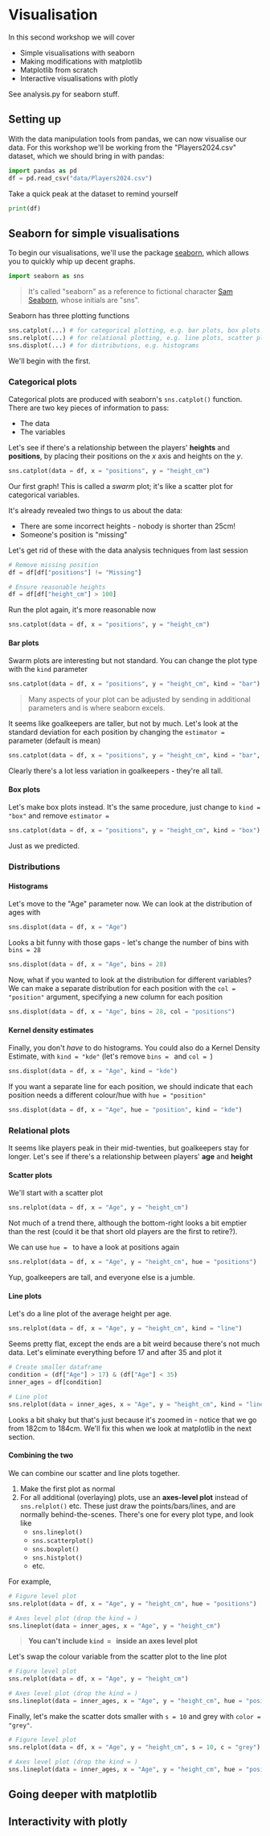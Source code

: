 # Visualisation

In this second workshop we will cover

- Simple visualisations with seaborn
- Making modifications with matplotlib
- Matplotlib from scratch
- Interactive visualisations with plotly

See analysis.py for seaborn stuff.


## Setting up
With the data manipulation tools from pandas, we can now visualise our data. For this workshop we'll be working from the "Players2024.csv" dataset, which we should bring in with pandas:

```python
import pandas as pd
df = pd.read_csv("data/Players2024.csv")
```

Take a quick peak at the dataset to remind yourself
```python
print(df)
```

## Seaborn for simple visualisations
To begin our visualisations, we'll use the package [seaborn]((https://seaborn.pydata.org/index.html)), which allows you to quickly whip up decent graphs. 

```python
import seaborn as sns
```

> It's called "seaborn" as a reference to fictional character [Sam Seaborn](https://en.wikipedia.org/wiki/Sam_Seaborn), whose initials are "sns".

Seaborn has three plotting functions
```python
sns.catplot(...) # for categorical plotting, e.g. bar plots, box plots etc.
sns.relplot(...) # for relational plotting, e.g. line plots, scatter plots
sns.displot(...) # for distributions, e.g. histograms
```
We'll begin with the first.

### Categorical plots
Categorical plots are produced with seaborn's `sns.catplot()` function. There are two key pieces of information to pass:

* The data
* The variables

Let's see if there's a relationship between the players' **heights** and **positions**, by placing their positions on the $x$ axis and heights on the $y$. 


```python
sns.catplot(data = df, x = "positions", y = "height_cm")
```
Our first graph! This is called a *swarm* plot; it's like a scatter plot for categorical variables.

It's already revealed two things to us about the data:

* There are some incorrect heights - nobody is shorter than 25cm!
* Someone's position is "missing"

Let's get rid of these with the data analysis techniques from last session

```python
# Remove missing position
df = df[df["positions"] != "Missing"]

# Ensure reasonable heights
df = df[df["height_cm"] > 100]
```

Run the plot again, it's more reasonable now
```python
sns.catplot(data = df, x = "positions", y = "height_cm")
```

#### Bar plots

Swarm plots are interesting but not standard. You can change the plot type with the `kind` parameter

```python
sns.catplot(data = df, x = "positions", y = "height_cm", kind = "bar")
```

> Many aspects of your plot can be adjusted by sending in additional parameters and is where seaborn excels.

It seems like goalkeepers are taller, but not by much. Let's look at the standard deviation for each position by changing the `estimator = ` parameter (default is mean)

```python
sns.catplot(data = df, x = "positions", y = "height_cm", kind = "bar", estimator = "std")
```

Clearly there's a lot less variation in goalkeepers - they're all tall.

#### Box plots

Let's make box plots instead. It's the same procedure, just change to `kind = "box"` and remove `estimator = `

```python
sns.catplot(data = df, x = "positions", y = "height_cm", kind = "box")
```

Just as we predicted.

### Distributions

#### Histograms
Let's move to the "Age" parameter now. We can look at the distribution of ages with

```python
sns.displot(data = df, x = "Age")
```

Looks a bit funny with those gaps - let's change the number of bins with `bins = 28`

```python
sns.displot(data = df, x = "Age", bins = 28)
```

Now, what if you wanted to look at the distribution for different variables? We can make a separate distribution for each position with the `col = "position"` argument, specifying a new column for each position

```python
sns.displot(data = df, x = "Age", bins = 28, col = "positions")
```

#### Kernel density estimates
Finally, you don't *have* to do histograms. You could also do a Kernel Density Estimate, with `kind = "kde"` (let's remove `bins = ` and `col = `)

```python
sns.displot(data = df, x = "Age", kind = "kde")
```

If you want a separate line for each position, we should indicate that each position needs a different colour/hue with `hue = "position"`
```python
sns.displot(data = df, x = "Age", hue = "position", kind = "kde")
```

### Relational plots

It seems like players peak in their mid-twenties, but goalkeepers stay for longer. Let's see if there's a relationship between players' **age** and **height**

#### Scatter plots

We'll start with a scatter plot

```python
sns.relplot(data = df, x = "Age", y = "height_cm")
```

Not much of a trend there, although the bottom-right looks a bit emptier than the rest (could it be that short old players are the first to retire?).

We can use `hue = ` to have a look at positions again

```python
sns.relplot(data = df, x = "Age", y = "height_cm", hue = "positions")
```

Yup, goalkeepers are tall, and everyone else is a jumble.

#### Line plots

Let's do a line plot of the average height per age.

```python
sns.relplot(data = df, x = "Age", y = "height_cm", kind = "line")
```

Seems pretty flat, except the ends are a bit weird because there's not much data. Let's eliminate everything before 17 and after 35 and plot it

```python
# Create smaller dataframe
condition = (df["Age"] > 17) & (df["Age"] < 35)
inner_ages = df[condition]

# Line plot
sns.relplot(data = inner_ages, x = "Age", y = "height_cm", kind = "line")
```

Looks a bit shaky but that's just because it's zoomed in - notice that we go from 182cm to 184cm. We'll fix this when we look at matplotlib in the next section.

#### Combining the two

We can combine our scatter and line plots together.

1. Make the first plot as normal
2. For all additional (overlaying) plots, use an **axes-level plot** instead of `sns.relplot()` etc. These just draw the points/bars/lines, and are normally behind-the-scenes. There's one for every plot type, and look like
    * `sns.lineplot()`
    * `sns.scatterplot()`
    * `sns.boxplot()`
    * `sns.histplot()`
    * etc.

For example,
```python
# Figure level plot
sns.relplot(data = df, x = "Age", y = "height_cm", hue = "positions")

# Axes level plot (drop the kind = )
sns.lineplot(data = inner_ages, x = "Age", y = "height_cm")
```
> **You can't include `kind = ` inside an axes level plot**

Let's swap the colour variable from the scatter plot to the line plot
```python
# Figure level plot
sns.relplot(data = df, x = "Age", y = "height_cm")

# Axes level plot (drop the kind = )
sns.lineplot(data = inner_ages, x = "Age", y = "height_cm", hue = "positions")
```

Finally, let's make the scatter dots smaller with `s = 10` and grey with `color = "grey"`.
```python
# Figure level plot
sns.relplot(data = df, x = "Age", y = "height_cm", s = 10, c = "grey")

# Axes level plot (drop the kind = )
sns.lineplot(data = inner_ages, x = "Age", y = "height_cm", hue = "positions")
```

## Going deeper with matplotlib


## Interactivity with plotly